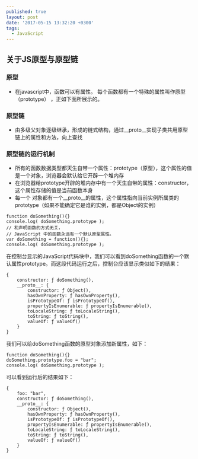 ```yaml
---
published: true
layout: post
date: '2017-05-15 13:32:20 +0300'
tags:
  - JavaScript
---
```

## 关于JS原型与原型链


### 原型

- 在javascript中，函数可以有属性。 每个函数都有一个特殊的属性叫作原型（prototype） ，正如下面所展示的。

### 原型链

- 由多级父对象逐级继承，形成的链式结构，通过__proto__实现子类共用原型链上的属性和方法，向上查找
### 原型链的运行机制

- 所有的函数数据类型都天生自带一个属性：prototype（原型），这个属性的值是一个对象，浏览器会默认给它开辟一个堆内存
- 在浏览器给prototype开辟的堆内存中有一个天生自带的属性：constructor，这个属性存储的值是当前函数本身
- 每一个
对象都有一个__proto__的属性，这个属性指向当前实例所属类的prototype（如果不能确定它是谁的实例，都是Object的实例）

```
function doSomething(){}
console.log( doSomething.prototype );
// 和声明函数的方式无关，
// JavaScript 中的函数永远有一个默认原型属性。
var doSomething = function(){};
console.log( doSomething.prototype );
```

在控制台显示的JavaScript代码块中，我们可以看到doSomething函数的一个默认属性prototype。而这段代码运行之后，控制台应该显示类似如下的结果：
```
{
    constructor: ƒ doSomething(),
    __proto__: {
        constructor: ƒ Object(),
        hasOwnProperty: ƒ hasOwnProperty(),
        isPrototypeOf: ƒ isPrototypeOf(),
        propertyIsEnumerable: ƒ propertyIsEnumerable(),
        toLocaleString: ƒ toLocaleString(),
        toString: ƒ toString(),
        valueOf: ƒ valueOf()
    }
}
```

我们可以给doSomething函数的原型对象添加新属性，如下：
```
function doSomething(){}
doSomething.prototype.foo = "bar";
console.log( doSomething.prototype );
```


可以看到运行后的结果如下：
```
{
    foo: "bar",
    constructor: ƒ doSomething(),
    __proto__: {
        constructor: ƒ Object(),
        hasOwnProperty: ƒ hasOwnProperty(),
        isPrototypeOf: ƒ isPrototypeOf(),
        propertyIsEnumerable: ƒ propertyIsEnumerable(),
        toLocaleString: ƒ toLocaleString(),
        toString: ƒ toString(),
        valueOf: ƒ valueOf()
    }
}
```
